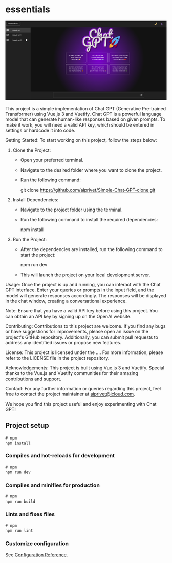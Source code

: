 # essentials
![Preview](/img.png?raw=true "Prewiew")

This project is a simple implementation of Chat GPT (Generative Pre-trained Transformer) using Vue.js 3 and Vuetify. Chat GPT is a powerful language model that can generate human-like responses based on given prompts. To make it work, you will need a valid API key, which should be entered in settings or hardcode it into code.

Getting Started:
To start working on this project, follow the steps below:

1. Clone the Project:
   - Open your preferred terminal.
   - Navigate to the desired folder where you want to clone the project.
   - Run the following command:
     

     git clone https://github.com/aiprivet/Simple-Chat-GPT-clone.git
     


2. Install Dependencies:
   - Navigate to the project folder using the terminal.
   - Run the following command to install the required dependencies:
     

     npm install
     


3. Run the Project:
   - After the dependencies are installed, run the following command to start the project:
     
     npm run dev

   - This will launch the project on your local development server.

Usage:
Once the project is up and running, you can interact with the Chat GPT interface. Enter your queries or prompts in the input field, and the model will generate responses accordingly. The responses will be displayed in the chat window, creating a conversational experience.

Note: Ensure that you have a valid API key before using this project. You can obtain an API key by signing up on the OpenAI website.

Contributing:
Contributions to this project are welcome. If you find any bugs or have suggestions for improvements, please open an issue on the project's GitHub repository. Additionally, you can submit pull requests to address any identified issues or propose new features.

License:
This project is licensed under the .... For more information, please refer to the LICENSE file in the project repository.

Acknowledgements:
This project is built using Vue.js 3 and Vuetify. Special thanks to the Vue.js and Vuetify communities for their amazing contributions and support.

Contact:
For any further information or queries regarding this project, feel free to contact the project maintainer at aiprivet@icloud.com.

We hope you find this project useful and enjoy experimenting with Chat GPT!

## Project setup

```
# npm
npm install
```

### Compiles and hot-reloads for development

```
# npm
npm run dev
```

### Compiles and minifies for production

```
# npm
npm run build
```

### Lints and fixes files

```
# npm
npm run lint

```

### Customize configuration

See [Configuration Reference](https://vitejs.dev/config/).
